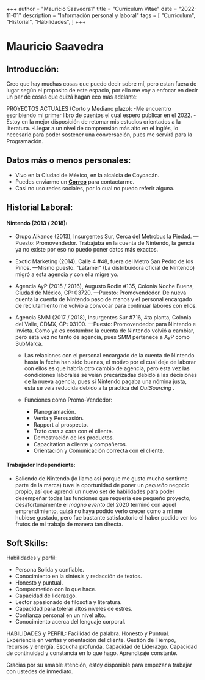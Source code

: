 +++
author = "Mauricio Saavedra1"
title = "Curriculum Vitae"
date = "2022-11-01"
description = "Información personal y laboral"
tags = [
    "Curriculum",
    "Historial",
    "Hábilidades",
]
+++

# Mauricio Saavedra

## Introducción:
Creo que hay muchas cosas que puedo decir sobre mí, pero estan fuera de lugar según el proposito de este espacio, por ello me voy a enfocar en decir un par de cosas que quizá hagan eco más adelante:

PROYECTOS ACTUALES (Corto y Mediano plazo):
-Me encuentro escribiendo mi primer libro de cuentos el cual espero publicar en el 2022.
-Estoy en la mejor disposición de retomar mis estudios orientados a la literatura.
-Llegar a un nivel de comprensión más alto en el inglés, lo necesario para poder sostener una conversación, pues me servirá para la Programación.


## Datos más o menos personales:
* Vivo en la Ciudad de México, en la alcaldia de Coyoacán.
* Puedes enviarme un **[Correo]** para contactarme.
* Casi no uso redes sociales, por lo cual no puedo referir alguna.

## Historial Laboral:

#### Nintendo (2013 / 2018):
* Grupo Alkance (2013), Insurgentes Sur, Cerca del Metrobus la Piedad. —Puesto: Promovendedor.
Trabajaba en la cuenta de Nintendo, la gencia ya no existe por eso no puedo poner datos más exactos.

* Exotic Marketing (2014), Calle 4 #48, fuera del Metro San Pedro de los Pinos. —Mismo puesto.
"Latamel" (La distribuidora oficial de Nintendo) migró a esta agencia y con ella migre yo.

* Agencia AyP (2015 / 2016), Augusto Rodin #135, Colonia Noche Buena, Ciudad de México, CP: 03720. —Puesto: Promovendedor. De nueva cuenta la cuenta de Nintendo paso de manos y el personal encargado de reclutamiento me volvió a convocar para continuar labores con ellos.

* Agencia SMM (2017 / 2018), Insurgentes Sur #716, 4ta planta, Colonia del Valle, CDMX, CP: 03100. —Puesto: Promovendedor para Nintendo e Invicta. Como ya es costumbre la cuenta de Nintendo volvió a cambiar, pero esta vez no tanto de agencia, pues SMM pertenece a AyP como SubMarca.

    * Las relaciones con el personal encargado de la cuenta de Nintendo hasta la fecha han sido buenas, el motivo por el cual deje de laborar con ellos es que habría otro cambio de agencia, pero esta vez las condiciones laborales se veían precarizadas debido a las decisiones de la nueva agencia, pues si Nintendo pagaba una nómina justa, esta se veía reducida debido a la practica del  *OutSourcing* .

    * Funciones como Promo-Vendedor:
        - Planogramación.
        - Venta y Persuasión.
        - Rapport al prospecto.
        - Trato cara a cara con el cliente. 
        - Demostración de los productos.
        - Capacitation a cliente y compañeros.
        - Orientación y Comunicación correcta con el cliente.

#### Trabajador Independiente:

* Saliendo de Nintendo (lo llamo así porque me gusto mucho sentirme parte de la marca) tuve la oportunidad de poner un *pequeño* negocio propio, así que aprendí un nuevo set de habilidades para poder desempeñar todas las funciones que requería ese pequeño proyecto, desafortunamente el *magno evento* del 2020 terminó con aquel emprendimiento, quizá no haya podido verlo crecer como a mi me hubiese gustado, pero fue bastante satisfactorio el haber podido ver los frutos de mi trabajo de manera tan directa.

## Soft Skills:

Habilidades y perfil:

- Persona Solida y confiable.
- Conocimiento en la sintesis y redacción de textos.
- Honesto y puntual.
- Comprometido con lo que hace.
- Capacidad de liderazgo.
- Lector apasionado de filosofía y literatura.
- Capacidad para tolerar altos niveles de estres.
- Confianza personal en un nivel alto.
- Conocimiento acerca del lenguaje corporal.

HABILIDADES y PERFIL:
Facilidad de palabra.
Honesto y Puntual.
Experiencia en ventas y orientación del cliente.
Gestión de Tiempo, recursos y energía.
Escucha profunda.
Capacidad de Liderazgo.
Capacidad de continuidad y constancia en lo que hago.
Aprendizaje constante.



Gracias por su amable atención, estoy disponible para empezar a trabajar con ustedes de inmediato.


[Correo]: mailto:micorreodecontactopublico@gmail.com
